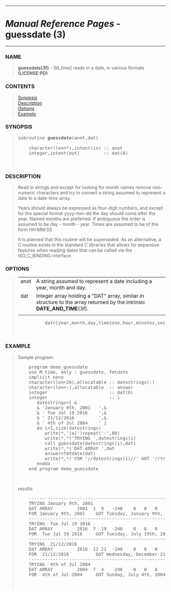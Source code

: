 <?
<body>
  <a name="top" id="top"></a>
  <div id="Container">
    <div id="Content">
      <div class="c27">
        <hr />
        <h1><i>Manual Reference Pages -</i> guessdate (3)</h1>
        <hr />
      </div><a name="0"></a>
      <h3><a name="0">NAME</a></h3>
      <blockquote>
        <b>guessdate(3f)</b> - [M_time] reads in a date, in various formats <b>(LICENSE:PD)</b>
      </blockquote><a name="contents" id="contents"></a>
      <h3>CONTENTS</h3>
      <blockquote>
        <a href="#1">Synopsis</a><br />
        <a href="#2">Description</a><br />
        <a href="#3">Options</a><br />
        <a href="#4">Example</a><br />
      </blockquote><a name="6"></a>
      <h3><a name="6">SYNOPSIS</a></h3>
      <blockquote>
        <pre>
subroutine <b>guessdate</b>(anot,dat)
<br />    character(len=*),intent(in) :: anot
    integer,intent(out)         :: dat(8)
<br />
</pre>
      </blockquote><a name="2"></a>
      <h3><a name="2">DESCRIPTION</a></h3>
      <blockquote>
        <p>Read in strings and except for looking for month names remove non-numeric characters and try to convert a string assumed to represent a date to a
        date-time array.</p>
        <p>Years should always be expressed as four-digit numbers, and except for the special format yyyy-mm-dd the day should come after the year. Named
        months are preferred. If ambiguous the order is assumed to be day - month - year. Times are assumed to be of the form HH:MM:SS</p>
        <p>It is planned that this routine will be superseded. As an alternative, a C routine exists in the standard C libraries that allows for expansive
        features when reading dates that can be called via the ISO_C_BINDING interface.</p>
      </blockquote><a name="3"></a>
      <h3><a name="3">OPTIONS</a></h3>
      <blockquote>
        <table cellpadding="3">
          <tr valign="top">
            <td class="c28" width="6%" nowrap="nowrap">anot</td>
            <td valign="bottom">A string assumed to represent a date including a year, month and day.</td>
          </tr>
          <tr valign="top">
            <td class="c28" width="6%" nowrap="nowrap">dat</td>
            <td valign="bottom">Integer array holding a "DAT" array, similar in structure to the array returned by the intrinsic
            <b>DATE_AND_TIME</b>(3f).</td>
          </tr>
          <tr>
            <td></td>
          </tr>
        </table><!-- .nf -->
        <pre>
          dat=[year,month,day,timezone,hour,minutes,seconds,milliseconds]
<br />
</pre>
      </blockquote><a name="4"></a>
      <h3><a name="4">EXAMPLE</a></h3>
      <blockquote>
        Sample program:
        <pre>
    program demo_guessdate
    use M_time, only : guessdate, fmtdate
    implicit none
    character(len=20),allocatable :: datestrings(:)
    character(len=:),allocatable  :: answer
    integer                       :: dat(8)
    integer                       :: i
       datestrings=[ &amp;
       &amp; 'January 9th, 2001   ',&amp;
       &amp; ' Tue Jul 19 2016    ',&amp;
       &amp; ' 21/12/2016         ',&amp;
       &amp; ' 4th of Jul 2004    ' ]
       do i=1,size(datestrings)
          write(*,'(a)')repeat('-',80)
          write(*,*)'TRYING ',datestrings(i)
          call guessdate(datestrings(i),dat)
          write(*,*)'DAT ARRAY ',dat
          answer=fmtdate(dat)
          write(*,*)'FOR '//datestrings(i)//' GOT '//trim(answer)
       enddo
    end program demo_guessdate
<br />
</pre>results:
        <pre>
    ---------------------------------------------------------------------
    TRYING January 9th, 2001
    DAT ARRAY         2001  1  9   -240    0   0   0    0
    FOR January 9th, 2001    GOT Tuesday, January 9th, 2001 12:00:00 AM
    ---------------------------------------------------------------------
    TRYING  Tue Jul 19 2016
    DAT ARRAY         2016  7  19  -240    0   0   0    0
    FOR  Tue Jul 19 2016     GOT Tuesday, July 19th, 2016 12:00:00 AM
    ---------------------------------------------------------------------
    TRYING  21/12/2016
    DAT ARRAY         2016  12 21  -240    0   0   0    0
    FOR  21/12/2016          GOT Wednesday, December 21st, 2016 12:00:00 AM
    ---------------------------------------------------------------------
    TRYING  4th of Jul 2004
    DAT ARRAY         2004  7  4   -240    0   0   0    0
    FOR  4th of Jul 2004     GOT Sunday, July 4th, 2004 12:00:00 AM
<br />
</pre>
      </blockquote><a name="5"></a>
    </div>
  </div>
</body>
